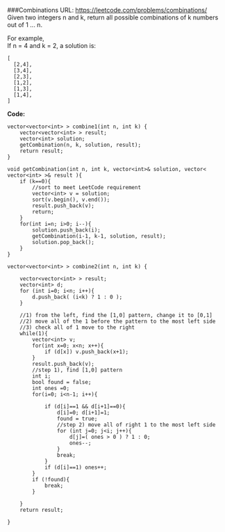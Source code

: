 ###Combinations
URL: https://leetcode.com/problems/combinations/</br>
Given two integers n and k, return all possible combinations of k numbers out of 1 ... n.

For example,</br>
If n = 4 and k = 2, a solution is:

	[
	  [2,4],
	  [3,4],
	  [2,3],
	  [1,2],
	  [1,3],
	  [1,4],
	]

__Code:__

	vector<vector<int> > combine1(int n, int k) {
	    vector<vector<int> > result;
	    vector<int> solution;
	    getCombination(n, k, solution, result);
	    return result;
	}

	void getCombination(int n, int k, vector<int>& solution, vector< vector<int> >& result ){
	    if (k==0){
	        //sort to meet LeetCode requirement
	        vector<int> v = solution;
	        sort(v.begin(), v.end());
	        result.push_back(v);
	        return;
	    }
	    for(int i=n; i>0; i--){
	        solution.push_back(i);
	        getCombination(i-1, k-1, solution, result);
	        solution.pop_back();
	    }
	}

	vector<vector<int> > combine2(int n, int k) {
	    
	    vector<vector<int> > result;
	    vector<int> d;
	    for (int i=0; i<n; i++){
	        d.push_back( (i<k) ? 1 : 0 );
	    }

	    //1) from the left, find the [1,0] pattern, change it to [0,1]
	    //2) move all of the 1 before the pattern to the most left side
	    //3) check all of 1 move to the right
	    while(1){
	        vector<int> v;
	        for(int x=0; x<n; x++){
	            if (d[x]) v.push_back(x+1);
	        }
	        result.push_back(v);
	        //step 1), find [1,0] pattern
	        int i;
	        bool found = false;
	        int ones =0;
	        for(i=0; i<n-1; i++){
	            
	            if (d[i]==1 && d[i+1]==0){
	                d[i]=0; d[i+1]=1;
	                found = true;
	                //step 2) move all of right 1 to the most left side
	                for (int j=0; j<i; j++){
	                    d[j]=( ones > 0 ) ? 1 : 0;
	                    ones--;
	                }
	                break; 
	            } 
	            if (d[i]==1) ones++;
	        }
	        if (!found){
	            break;
	        }
	        
	    }
	    return result;
	    
	}